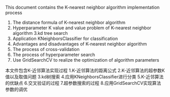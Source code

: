 This document contains the K-nearest neighbor algorithm implementation process
1. The distance formula of K-nearest neighbor algorithm
2. Hyperparameter K value and value problem of K-nearest neighbor algorithm
3.kd tree search
4. Application KNeighborsClassifier for classification
5. Advantages and disadvantages of K-nearest neighbor algorithm
6. The process of cross-validation
7. The process of hyperparameter search
8. Use GridSearchCV to realize the optimization of algorithm parameters

本文件包含K-近邻算法实现过程
1.K-近邻算法的距离公式
2.K-近邻算法的超参数K值以及取值问题
3.kd树搜索
4.应用KNeighborsClassifier进行分类
5.K-近邻算法的优缺点
6.交叉验证的过程
7.超参数搜索的过程
8.应用GridSearchCV实现算法参数的调优
